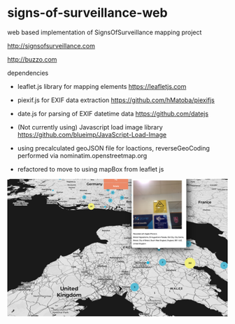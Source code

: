 # signs-of-surveillance-web
web based implementation of SignsOfSurveillance mapping project

http://signsofsurveillance.com

http://buzzo.com

dependencies

 * leaflet.js library for mapping elements https://leafletjs.com
 * piexif.js for EXIF data extraction https://github.com/hMatoba/piexifjs
 * date.js for parsing of EXIF datetime data https://github.com/datejs
 * (Not currently using) Javascript load image library https://github.com/blueimp/JavaScript-Load-Image
 * using precalculated geoJSON file for loactions, reverseGeoCoding performed via nominatim.openstreetmap.org

* refactored to move to using mapBox from leaflet js

![screenshot](screenshot.png)
